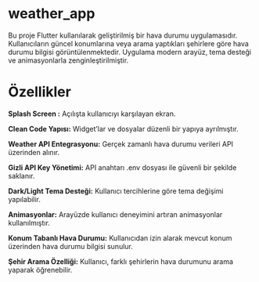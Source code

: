 # weather_app

Bu proje Flutter kullanılarak geliştirilmiş bir hava durumu uygulamasıdır. Kullanıcıların güncel konumlarına veya arama yaptıkları şehirlere göre hava durumu bilgisi görüntülenmektedir. Uygulama modern arayüz, tema desteği ve animasyonlarla zenginleştirilmiştir.

# Özellikler

**Splash Screen :** Açılışta kullanıcıyı karşılayan ekran.

**Clean Code Yapısı:** Widget’lar ve dosyalar düzenli bir yapıya ayrılmıştır.

**Weather API Entegrasyonu:** Gerçek zamanlı hava durumu verileri API üzerinden alınır.

**Gizli API Key Yönetimi:** API anahtarı .env dosyası ile güvenli bir şekilde saklanır.

**Dark/Light Tema Desteği:** Kullanıcı tercihlerine göre tema değişimi yapılabilir.

**Animasyonlar:** Arayüzde kullanıcı deneyimini artıran animasyonlar kullanılmıştır.

**Konum Tabanlı Hava Durumu:** Kullanıcıdan izin alarak mevcut konum üzerinden hava durumu bilgisi sunulur.

**Şehir Arama Özelliği:** Kullanıcı, farklı şehirlerin hava durumunu arama yaparak öğrenebilir.


